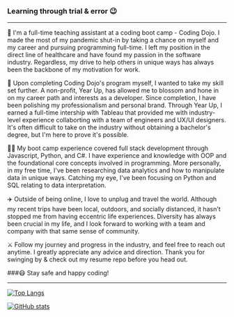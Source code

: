 ### Learning through trial & error 😉

---

👾 I'm a full-time teaching assistant at a coding boot camp - Coding Dojo. I made the most of my pandemic shut-in by taking a chance on myself and my career and pursuing programming full-time. I left my position in the direct line of healthcare and have found my passion in the software industry. Regardless, my drive to help others in unique ways has always been the backbone of my motivation for work.

🚀 Upon completing Coding Dojo's program myself, I wanted to take my skill set further. A non-profit, Year Up, has allowed me to blossom and hone in on my career path and interests as a developer. Since completion, I have been polishing my professionalism and personal brand. Through Year Up, I earned a full-time intership with Tableau that provided me with industry-level experience collaborting with a team of engineers and UX/UI designers. It's often difficult to take on the industry without obtaining a bachelor's degree, but I'm here to prove it's possible. 

👩‍💻 My boot camp experience covered full stack development through Javascript, Python, and C#. I have experience and knowledge with OOP and the foundational core concepts involved in programming. More personally, in my free time, I've been researching data analytics and how to manipulate data in unique ways. Catching my eye, I've been focusing on Python and SQL relating to data interpretation.

✈️ Outside of being online, I love to unplug and travel the world. Although my recent trips have been local, outdoors, and socially distanced, it hasn't stopped me from having eccentric life experiences. Diversity has always been crucial in my life, and I look forward to working with a team and company with that same sense of community.

⚔️ Follow my journey and progress in the industry, and feel free to reach out anytime. I greatly appreciate any advice and direction. Thank you for swinging by & check out my resume repo before you head out.

###😷 Stay safe and happy coding!

---

[![Top Langs](https://github-readme-stats.vercel.app/api/top-langs/?username=aefalshaw&layout=compact&theme=nord)](https://github.com/aefalshaw/github-readme-stats)


[![GitHub stats](https://github-readme-stats.vercel.app/api?username=aefalshaw&show_icons=true&theme=nord)](https://github.com/aefalshaw/github-readme-stats)

